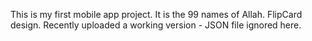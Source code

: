 This is my first mobile app project. It is the 99 names of Allah. FlipCard design. Recently uploaded a working version - JSON file ignored here.
